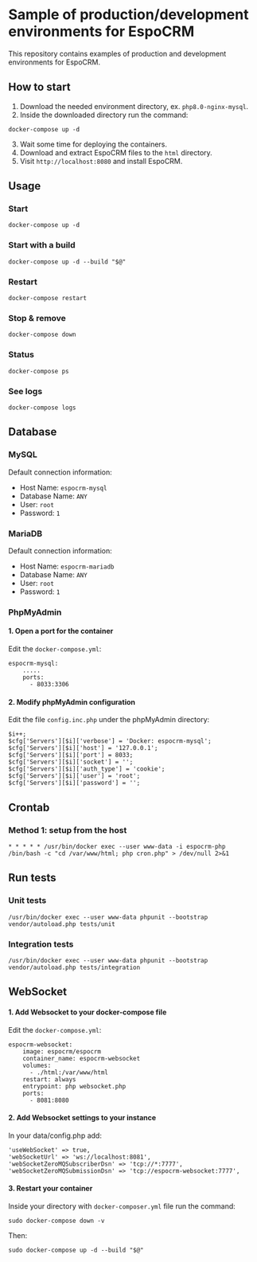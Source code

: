 # Sample of production/development environments for EspoCRM

This repository contains examples of production and development environments for EspoCRM.

## How to start

1. Download the needed environment directory, ex. `php8.0-nginx-mysql`.
2. Inside the downloaded directory run the command:

```
docker-compose up -d
```

3. Wait some time for deploying the containers.
4. Download and extract EspoCRM files to the `html` directory.
5. Visit `http://localhost:8080` and install EspoCRM.

## Usage

### Start

```
docker-compose up -d
```

### Start with a build

```
docker-compose up -d --build "$@"
```

### Restart

```
docker-compose restart
```

### Stop & remove

```
docker-compose down
```

### Status

```
docker-compose ps
```

### See logs

```
docker-compose logs
```

## Database

### MySQL

Default connection information:

- Host Name: `espocrm-mysql`
- Database Name: `ANY`
- User: `root`
- Password: `1`

### MariaDB

Default connection information:

- Host Name: `espocrm-mariadb`
- Database Name: `ANY`
- User: `root`
- Password: `1`

### PhpMyAdmin

#### 1. Open a port for the container

Edit the `docker-compose.yml`:

```
espocrm-mysql:
    .....
    ports:
      - 8033:3306
```

#### 2. Modify phpMyAdmin configuration

Edit the file `config.inc.php` under the phpMyAdmin directory:

```
$i++;
$cfg['Servers'][$i]['verbose'] = 'Docker: espocrm-mysql';
$cfg['Servers'][$i]['host'] = '127.0.0.1';
$cfg['Servers'][$i]['port'] = 8033;
$cfg['Servers'][$i]['socket'] = '';
$cfg['Servers'][$i]['auth_type'] = 'cookie';
$cfg['Servers'][$i]['user'] = 'root';
$cfg['Servers'][$i]['password'] = '';
```

## Crontab

### Method 1: setup from the host

```
* * * * * /usr/bin/docker exec --user www-data -i espocrm-php /bin/bash -c "cd /var/www/html; php cron.php" > /dev/null 2>&1
```

## Run tests

### Unit tests

```
/usr/bin/docker exec --user www-data phpunit --bootstrap vendor/autoload.php tests/unit
```

### Integration tests

```
/usr/bin/docker exec --user www-data phpunit --bootstrap vendor/autoload.php tests/integration
```
## WebSocket

#### 1. Add Websocket to your docker-compose file 
Edit the `docker-compose.yml`:
```
espocrm-websocket:
    image: espocrm/espocrm
    container_name: espocrm-websocket    
    volumes:
      - ./html:/var/www/html
    restart: always
    entrypoint: php websocket.php
    ports:
      - 8081:8080
```
#### 2. Add Websocket settings to your instance
In your data/config.php add:
```
'useWebSocket' => true,
'webSocketUrl' => 'ws://localhost:8081',
'webSocketZeroMQSubscriberDsn' => 'tcp://*:7777',
'webSocketZeroMQSubmissionDsn' => 'tcp://espocrm-websocket:7777',
```
#### 3. Restart your container 
Inside your directory with `docker-composer.yml` file run the command:
```
sudo docker-compose down -v
```
Then:
```
sudo docker-compose up -d --build "$@"
```
